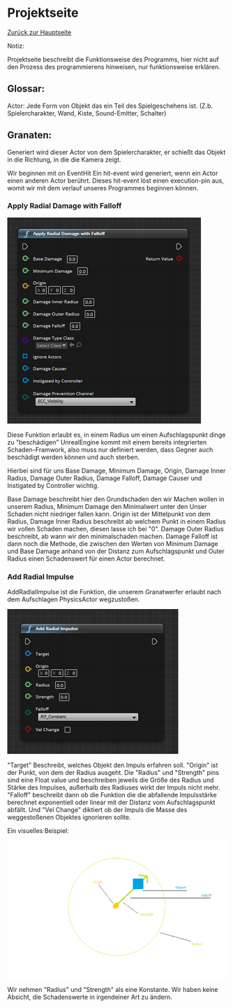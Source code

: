 # Projektseite
[Zurück zur Hauptseite](https://github.com/Felixzed/Informatikprojekt)

Notiz:

Projektseite beschreibt die Funktionsweise des Programms, hier nicht auf den Prozess des programmierens hinweisen, nur funktionsweise erklären.

## Glossar:

Actor: Jede Form von Objekt das ein Teil des Spielgeschehens ist. (Z.b. Spielercharakter, Wand, Kiste, Sound-Emitter, Schalter)


## Granaten:

Generiert wird dieser Actor von dem Spielercharakter, er schießt das Objekt in die Richtung, in die die Kamera zeigt.

Wir beginnen mit on EventHit
Ein hit-event wird generiert, wenn ein Actor einen anderen Actor berührt.
Dieses hit-event löst einen execution-pin aus, womit wir mit dem verlauf unseres Programmes beginnen können.

### Apply Radial Damage with Falloff

![DoRadialDamageImage](.images/UnrealEngineApplyRadialDamageWithFalloff.PNG)

Diese Funktion erlaubt es, in einem Radius um einen Aufschlagspunkt dinge zu "beschädigen"
UnrealEngine kommt mit einem bereits integrierten Schaden-Framwork, also muss nur definiert werden, dass Gegner auch beschädigt werden können und auch sterben.

Hierbei sind für uns Base Damage, Minimum Damage, Origin, Damage Inner Radius, Damage Outer Radius, Damage Falloff, Damage Causer und Instigated by Controller wichtig.

Base Damage beschreibt hier den Grundschaden den wir Machen wollen in unserem Radius, Minimum Damage den Minimalwert unter den Unser Schaden nicht niedriger fallen kann. Origin ist der Mittelpunkt von dem Radius, Damage Inner Radius beschreibt ab welchem Punkt in einem Radius wir vollen Schaden machen, diesen lasse ich bei "0". Damage Outer Radius beschreibt, ab wann wir den minimalschaden machen. Damage Falloff ist dann noch die Methode, die zwischen den Werten von Minimum Damage und Base Damage anhand von der Distanz zum Aufschlagspunkt und Outer Radius einen Schadenswert für einen Actor berechnet.

### Add Radial Impulse

AddRadialImpulse ist die Funktion, die unserem Granatwerfer erlaubt nach dem Aufschlagen PhysicsActor wegzustoßen.

![AddradialImpulseImage](.images/UnrealEngineAddRadialImpulse.PNG)

"Target" Beschreibt, welches Objekt den Impuls erfahren soll.
"Origin" ist der Punkt, von dem der Radius ausgeht.
Die "Radius" und "Strength" pins sind eine Float value und beschreiben jeweils die Größe des Radius und Stärke des Impulses, außerhalb des Radiuses wirkt der Impuls nicht mehr. "Falloff" beschreibt dann ob die Funktion die die abfallende Impulsstärke berechnet exponentiell oder linear mit der Distanz vom Aufschlagspunkt abfällt. Und "Vel Change" diktiert ob der Impuls die Masse des weggestoßenen Objektes ignorieren sollte.

Ein visuelles Beispiel:

![AddradialImpulseExplanationImage](.images/AddRadialImpulseExplanation.png)

Wir nehmen "Radius" und "Strength" als eine Konstante. Wir haben keine Absicht, die Schadenswerte in irgendeiner Art zu ändern.
